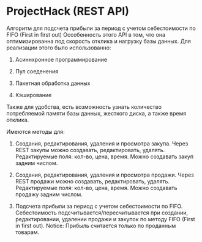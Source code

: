 # ProjectHack (REST API)
Алгоритм для подсчета прибыли за период с учетом себестоимости по FIFO (First in first out)
Оссобенность этого API в том, что она оптимизированна под скорость отклика и нагрузку базы данных.
Для реализации этого было использованно:
1) Асиннхронное программирование

3) Пул соеденения

4) Пакетная обработка данных

6) Кэширование

Также для удобства, есть возможность узнать количество потребляемой памяти базы данных, жесткого диска, а также время отклика.

Имеются методы для:
1) Создания, редактирования, удаления и просмотра закупа.
Через REST закупы можно создавать, редактировать, удалять. Редактируемые поля: кол-во, цена, время. Можно создавать закуп задним числом.

2) Создания, редактирования, удаления и просмотра продажи.
Через REST продажи можно создавать, редактировать, удалять. Редактируемые поля: кол-во, цена, время. Можно создавать продажу задним числом.

3) Подсчета прибыли за период с учетом себестоимости по FIFO.
Себестоимость подсчитывается/пересчитывается при создании, редактировании, удалении продажи и закупок по методу FIFO (First in first out).
Notice: Прибыль считается только по проданным товарам.
